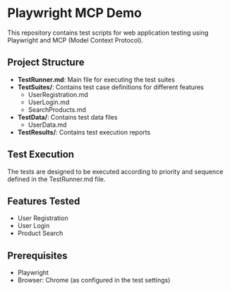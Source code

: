 # Playwright MCP Demo

This repository contains test scripts for web application testing using Playwright and MCP (Model Context Protocol).

## Project Structure

- **TestRunner.md**: Main file for executing the test suites
- **TestSuites/**: Contains test case definitions for different features
  - UserRegistration.md
  - UserLogin.md
  - SearchProducts.md
- **TestData/**: Contains test data files
  - UserData.md
- **TestResults/**: Contains test execution reports

## Test Execution

The tests are designed to be executed according to priority and sequence defined in the TestRunner.md file.

## Features Tested

- User Registration
- User Login
- Product Search

## Prerequisites

- Playwright
- Browser: Chrome (as configured in the test settings)

